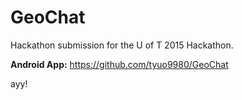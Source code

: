 # GeoChat

Hackathon submission for the U of T 2015 Hackathon.

**Android App:** https://github.com/tyuo9980/GeoChat

ayy!
